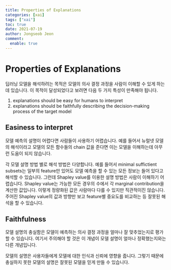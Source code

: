 ```yaml
---
title: Properties of Explanations
categories: [xai]
tags: ["xai"]
toc: true
date: 2021-07-19
author: Jongseob Jeon
comment: 
  enable: true
---
```



# Properties of Explanations
딥러닝 모델을 해석하려는 목적은 모델의 의사 결정 과정을 사람이 이해할 수 있게 하는데 있습니다. 
이 목적이 달성되었다고 보려면 다음 두 가지 특성이 만족해야 됩니다.
1. explanations should be easy for humans to interpret
2. explanations should be faithfully describing the decision-making process of the target model

## Easiness to interpret
모델 예측의 설명이 어렵다면 사람들이 사용하기 어렵습니다. 예를 들어서 뉴럴넷 모델의 해석이라고 모델의 모든 함수들의 chain 값을 준다면 이는 모델을 이해하는데 아무런 도움이 되지 않습니다. 

각 모델 설명 방법 별로 해석 방법은 다양합니다. 예를 들어서 minimal suffictient subsets는 일부의 feature만 있어도 모델 예측을 할 수 있는 모든 정보는 들어 있다고 해석할 수 있습니다. 그런데 Shapley value를 이용한 설명 방법은 사람이 이해하기 어렵습니다. Shapley value는 가능한 모든 경우의 수에서 각 marginal contribution을 계산한 값입니다. 이렇게 정량화된 값은 사람마다 다를 수 있지만 직관적이진 않습니다. 주어진 Shapley value의 값과 방향만 보고 feature별 중요도를 비교하는 등 잘못된 해석을 할 수 있습니다.

## Faithfulness
모델 설명의 충실함은 모델이 예측하는 의사 결정 과정을 얼마나 잘 맞추었는지로 평가할 수 있습니다. 
여기서 주의해야 할 것은 이 개념이 모델 설명이 얼마나 정확했는지와는 다른 개념입니다. 

모델의 설명은 사용자들에게 모델에 대한 인식과 신뢰에 영향을 줍니다.
그렇기 때문에 충실하지 못한 모델의 설명은 잘못된 모델을 믿게 만들 수 있습니다.
